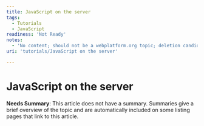 ```yaml
---
title: JavaScript on the server
tags:
  - Tutorials
  - JavaScript
readiness: 'Not Ready'
notes:
  - 'No content; should not be a webplatform.org topic; deletion candidate'
uri: 'tutorials/JavaScript on the server'

---
```

# JavaScript on the server

**Needs Summary**: This article does not have a summary. Summaries give a brief overview of the topic and are automatically included on some listing pages that link to this article.

